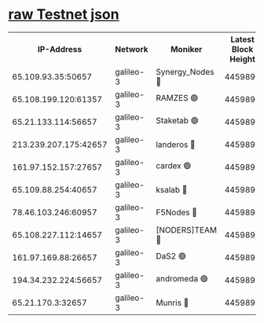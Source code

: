 [raw Testnet json](https://rpc-check.androt.stavr.tech/androt/rpcandrot_result.json)
=

<table><tr><th>IP-Address</th><th>Network</th><th>Moniker</th><th>Latest Block Height</th><th>Earliest Block Height</th><th>Catching Up</th><th>Tx Index</th><th>Voting Power</th><th>Scan Time</th></tr><tr><td>65.109.93.35:50657</td><td>galileo-3</td><td>Synergy_Nodes 🔴</td><td>4459897</td><td>0</td><td>False</td><td>on</td><td>960605</td><td>2023-12-31T18:40:38.313252043UTC</td></tr><tr><td>65.108.199.120:61357</td><td>galileo-3</td><td>RAMZES 🟢</td><td>4459895</td><td>1</td><td>False</td><td>on</td><td>0</td><td>2023-12-31T18:40:25.046013810UTC</td></tr><tr><td>65.21.133.114:56657</td><td>galileo-3</td><td>Staketab 🟢</td><td>4459897</td><td>90001</td><td>False</td><td>on</td><td>0</td><td>2023-12-31T18:40:39.324288867UTC</td></tr><tr><td>213.239.207.175:42657</td><td>galileo-3</td><td>landeros 🔴</td><td>4459894</td><td>2642001</td><td>False</td><td>on</td><td>73</td><td>2023-12-31T18:40:13.031265235UTC</td></tr><tr><td>161.97.152.157:27657</td><td>galileo-3</td><td>cardex 🟢</td><td>4459897</td><td>2945323</td><td>False</td><td>on</td><td>0</td><td>2023-12-31T18:40:38.676377814UTC</td></tr><tr><td>65.109.88.254:40657</td><td>galileo-3</td><td>ksalab 🔴</td><td>4459895</td><td>3000356</td><td>False</td><td>on</td><td>31618</td><td>2023-12-31T18:40:20.580810131UTC</td></tr><tr><td>78.46.103.246:60957</td><td>galileo-3</td><td>F5Nodes 🔴</td><td>4459897</td><td>3057001</td><td>False</td><td>off</td><td>24</td><td>2023-12-31T18:40:38.930551556UTC</td></tr><tr><td>65.108.227.112:14657</td><td>galileo-3</td><td>[NODERS]TEAM 🔴</td><td>4459894</td><td>3176323</td><td>False</td><td>on</td><td>959621</td><td>2023-12-31T18:40:13.368644489UTC</td></tr><tr><td>161.97.169.88:26657</td><td>galileo-3</td><td>DaS2 🟢</td><td>4459895</td><td>4326001</td><td>False</td><td>on</td><td>0</td><td>2023-12-31T18:40:20.259293306UTC</td></tr><tr><td>194.34.232.224:56657</td><td>galileo-3</td><td>andromeda 🟢</td><td>4459895</td><td>4359895</td><td>False</td><td>off</td><td>0</td><td>2023-12-31T18:40:19.817843746UTC</td></tr><tr><td>65.21.170.3:32657</td><td>galileo-3</td><td>Munris 🔴</td><td>4459896</td><td>4359896</td><td>False</td><td>off</td><td>416</td><td>2023-12-31T18:40:29.801682339UTC</td></tr></table>
